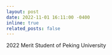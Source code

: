 ```yaml
---
layout: post
date: 2022-11-01 16:11:00 -0400
inline: true
related_posts: false
---
```


2022 Merit Student of Peking University
